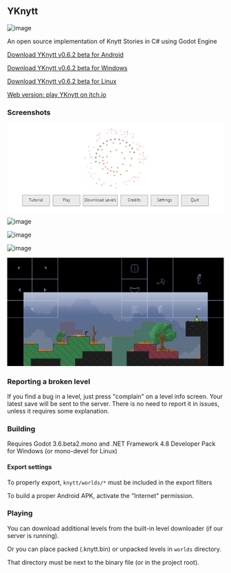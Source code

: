## YKnytt

![image](screenshots/cover.png)

An open source implementation of Knytt Stories in C# using Godot Engine

[Download YKnytt v0.6.2 beta for Android](https://github.com/youkaicountry/yknytt/releases/download/0.6.2/YKnytt_v0.6.2.apk)

[Download YKnytt v0.6.2 beta for Windows](https://github.com/youkaicountry/yknytt/releases/download/0.6.2/YKnytt_v0.6.2_win.zip)

[Download YKnytt v0.6.2 beta for Linux](https://github.com/youkaicountry/yknytt/releases/download/0.6.2/YKnytt_v0.6.2_linux.zip)

[Web version: play YKnytt on itch.io](https://youkaicountry.itch.io/yknytt)

### Screenshots

![image](screenshots/screen6.png)

![image](screenshots/screen5.png)

![image](screenshots/screen3.png)

![image](screenshots/screen4.png)

![image](screenshots/screen7.png)

### Reporting a broken level

If you find a bug in a level, just press "complain" on a level info screen. Your latest save will be sent to the server. There is no need to report it in issues, unless it requires some explanation.

### Building

Requires Godot 3.6.beta2.mono and .NET Framework 4.8 Developer Pack for Windows (or mono-devel for Linux)

#### Export settings

To properly export, `knytt/worlds/*` must be included in the export filters

To build a proper Android APK, activate the "Internet" permission.

### Playing

You can download additional levels from the built-in level downloader (if our server is running).

Or you can place packed (.knytt.bin) or unpacked levels in `worlds` directory.

That directory must be next to the binary file (or in the project root).
